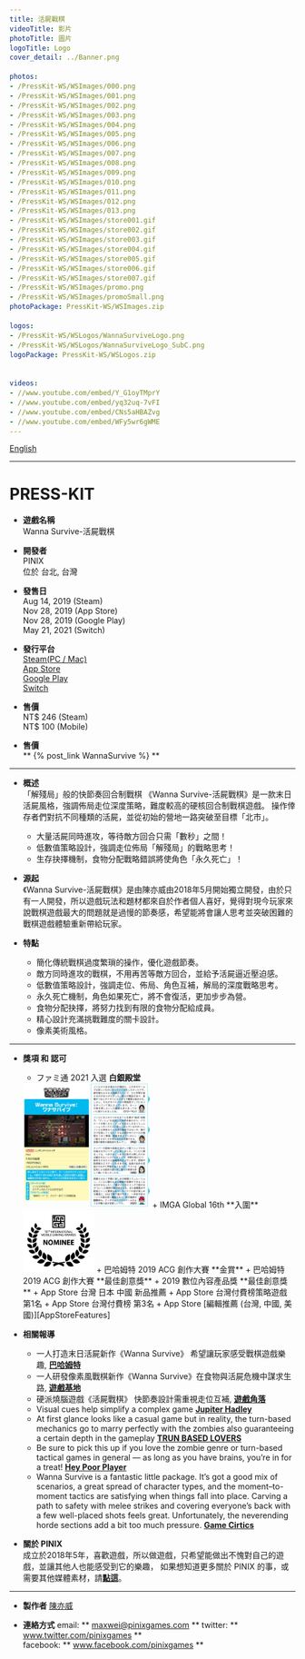 ```yaml
---
title: 活屍戰棋
videoTitle: 影片
photoTitle: 圖片
logoTitle: Logo
cover_detail: ../Banner.png

photos: 
- /PressKit-WS/WSImages/000.png
- /PressKit-WS/WSImages/001.png
- /PressKit-WS/WSImages/002.png
- /PressKit-WS/WSImages/003.png
- /PressKit-WS/WSImages/004.png
- /PressKit-WS/WSImages/005.png
- /PressKit-WS/WSImages/006.png
- /PressKit-WS/WSImages/007.png
- /PressKit-WS/WSImages/008.png
- /PressKit-WS/WSImages/009.png
- /PressKit-WS/WSImages/010.png
- /PressKit-WS/WSImages/011.png
- /PressKit-WS/WSImages/012.png
- /PressKit-WS/WSImages/013.png
- /PressKit-WS/WSImages/store001.gif
- /PressKit-WS/WSImages/store002.gif
- /PressKit-WS/WSImages/store003.gif
- /PressKit-WS/WSImages/store004.gif
- /PressKit-WS/WSImages/store005.gif
- /PressKit-WS/WSImages/store006.gif
- /PressKit-WS/WSImages/store007.gif
- /PressKit-WS/WSImages/promo.png
- /PressKit-WS/WSImages/promoSmall.png
photoPackage: PressKit-WS/WSImages.zip

logos: 
- /PressKit-WS/WSLogos/WannaSurviveLogo.png
- /PressKit-WS/WSLogos/WannaSurviveLogo_SubC.png 
logoPackage: PressKit-WS/WSLogos.zip


videos: 
- //www.youtube.com/embed/Y_G1oyTMprY
- //www.youtube.com/embed/yq32uq-7vFI
- //www.youtube.com/embed/CNs5aHBAZvg
- //www.youtube.com/embed/WFy5wr6gWME
---
```

<!--統一管理連結-->
[PINIXPressKitLink]: /PressKit-PINIX/zh-TW/
[STEAMLINK]: https://store.steampowered.com/app/1084480/Wanna_Survive
[MAXWEIWEB]: https://maxweichen.github.io/
[APPSTORELINK]: https://apps.apple.com/tw/app/wanna-survive-%E6%B4%BB%E5%B1%8D%E6%88%B0%E6%A3%8B/id1479816818
[GOOGLEPLAYLINK]: https://play.google.com/store/apps/details?id=com.pinix.mercenary
[AppStoreFeatures]: /PressKit-WS/AppStoreFeatures/
[SWITCHLINK]: https://www.nintendo.com/games/detail/wanna-survive-switch/
<!--統一管理連結-->
<div class=tags>
<a href="../en/" class="button small" target=_self>English</a>
</div>

---
<h1>PRESS-KIT</h1>

+ **遊戲名稱**  
Wanna Survive-活屍戰棋

+ **開發者**  
PINIX  
位於 台北, 台灣   

+ **發售日**  
Aug 14, 2019 (Steam)  
Nov 28, 2019 (App Store)  
Nov 28, 2019 (Google Play)  
May 21, 2021 (Switch)

+ **發行平台**  
[Steam(PC / Mac)][STEAMLINK]  
[App Store][APPSTORELINK]  
[Google Play][GOOGLEPLAYLINK]  
[Switch][SWITCHLINK]

+ **售價**  
NT$ 246 (Steam)  
NT$ 100 (Mobile)  

+ **售價**  
** {% post_link WannaSurvive %} **



---
+ **概述**  
「解殘局」般的快節奏回合制戰棋
《Wanna Survive-活屍戰棋》是一款末日活屍風格，強調佈局走位深度策略，難度較高的硬核回合制戰棋遊戲。
  操作倖存者們對抗不同種類的活屍，並從初始的營地一路突破至目標「北市」。
  - 大量活屍同時進攻，等待敵方回合只需「數秒」之間！
  - 低數值策略設計，強調走位佈局「解殘局」的戰略思考！
  - 生存抉擇機制，食物分配戰略錯誤將使角色「永久死亡」！

+ **源起**  
《Wanna Survive-活屍戰棋》是由陳亦威由2018年5月開始獨立開發，由於只有一人開發，所以遊戲玩法和題材都來自於作者個人喜好，覺得對現今玩家來說戰棋遊戲最大的問題就是過慢的節奏感，希望能將會讓人思考並突破困難的戰棋遊戲體驗重新帶給玩家。

+ **特點**  
	- 簡化傳統戰棋過度繁瑣的操作，優化遊戲節奏。
	- 敵方同時進攻的戰棋，不用再苦等敵方回合，並給予活屍逼近壓迫感。
	- 低數值策略設計，強調走位、佈局、角色互補，解局的深度戰略思考。
	- 永久死亡機制，角色如果死亡，將不會復活，更加步步為營。
	- 食物分配抉擇，將努力找到有限的食物分配給成員。
	- 精心設計充滿挑戰難度的關卡設計。
	- 像素美術風格。

---
<!--獎項 和 認可-->
+ **獎項 和 認可**
	+ ファミ通 2021 入選 **白銀殿堂** 
	<img src="../Awards/fami-silver.png" height="220px">
	+ IMGA Global 16th **入圍** 
	<img src="../Awards/Nominees-IMGA-16th-black.png" height="110px">
	+ 巴哈姆特 2019 ACG 創作大賽 **金賞**
	+ 巴哈姆特 2019 ACG 創作大賽 **最佳創意獎**
	+ 2019 數位內容產品獎 **最佳創意獎**
	+ App Store 台灣 日本 中國 新品推薦
	+ App Store 台灣付費榜策略遊戲 第1名
	+ App Store 台灣付費榜 第3名
	+ App Store [編輯推薦 (台灣, 中國, 美國)][AppStoreFeatures]
	
+ **相關報導**
	+ 一人打造末日活屍新作《Wanna Survive》 希望讓玩家感受戰棋遊戲樂趣, [**巴哈姆特**](https://gnn.gamer.com.tw/2/174702.html)
	+ 一人研發像素風戰棋新作《Wanna Survive》在食物與活屍危機中謀求生路, [**遊戲基地**](https://www.gamebase.com.tw/news/topic/99145932/)
	+ 硬派燒腦遊戲《活屍戰棋》 快節奏設計需重視走位互補, [**遊戲角落**](https://game.udn.com/game/story/10453/3926601)
	+ Visual cues help simplify a complex game [**Jupiter Hadley**](https://gameanalytics.com/blog/5-indie-games-released-november.html)
	+ At first glance looks like a casual game but in reality, the turn-based mechanics go to marry perfectly with the zombies also guaranteeing a certain depth in the gameplay [**TRUN BASED LOVERS**](https://turnbasedlovers.com/overview/wanna-survive/)
	+ Be sure to pick this up if you love the zombie genre or turn-based tactical games in general — as long as you have brains, you’re in for a treat! [**Hey Poor Player**](https://www.heypoorplayer.com/2019/12/22/wanna-survive-review-pc/)
	+ Wanna Survive is a fantastic little package. It’s got a good mix of scenarios, a great spread of character types, and the moment–to-moment tactics are satisfying when things fall into place. Carving a path to safety with melee strikes and covering everyone’s back with a few well-placed shots feels great. Unfortunately, the neverending horde sections add a bit too much pressure. [**Game Cirtics**](https://gamecritics.com/brad-gallaway/wanna-survive-review/)

+ **關於 PINIX**  
成立於2018年5年，喜歡遊戲，所以做遊戲，只希望能做出不愧對自己的遊戲，並讓其他人也能感受到它的樂趣，
如果想知道更多關於 PINIX 的事，或需要其他媒體素材，請[**點這**][PINIXPressKitLink]。  

---
+ **製作者**
[陳亦威][MAXWEIWEB]

+ **連絡方式**
email: ** maxwei@pinixgames.com **
twitter: ** www.twitter.com/pinixgames **  
facebook: ** www.facebook.com/pinixgames **
